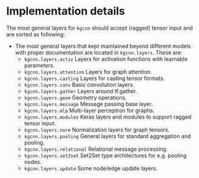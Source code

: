 # Implementation details

The most general layers for `kgcnn` should accept (ragged) tensor input and are sorted as following: 

* The most general layers that kept maintained beyond different models with proper documentation are located in `kgcnn.layers`. These are:
    * `kgcnn.layers.activ` Layers for activation functions with learnable parameters.
    * `kgcnn.layers.attention` Layers for graph attention.
    * `kgcnn.layers.casting` Layers for casting tensor formats.
    * `kgcnn.layers.conv` Basic convolution layers.
    * `kgcnn.layers.gather` Layers around tf.gather.
    * `kgcnn.layers.geom` Geometry operations.
    * `kgcnn.layers.message` Message passing base layer.
    * `kgcnn.layers.mlp` Multi-layer perceptron for graphs.
    * `kgcnn.layers.modules` Keras layers and modules to support ragged tensor input.
    * `kgcnn.layers.norm` Normalization layers for graph tensors.
    * `kgcnn.layers.pooling` General layers for standard aggregation and pooling.
    * `kgcnn.layers.relational` Relational message processing.
    * `kgcnn.layers.set2set` Set2Set type architectures for e.g. pooling nodes.
    * `kgcnn.layers.update` Some node/edge update layers.
